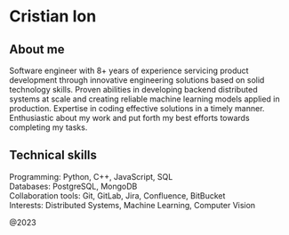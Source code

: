 # Cristian Ion

## About me

Software engineer with 8+ years of experience servicing product development through innovative engineering solutions based on solid technology skills.
Proven abilities in developing backend distributed systems at scale and creating reliable machine learning models applied in production. Expertise in coding effective solutions in a timely manner.
Enthusiastic about my work and put forth my best efforts towards completing my tasks.

## Technical skills
Programming: Python, C++, JavaScript, SQL\
Databases: PostgreSQL, MongoDB\
Collaboration tools: Git, GitLab, Jira, Confluence, BitBucket\
Interests: Distributed Systems, Machine Learning, Computer Vision

@2023
